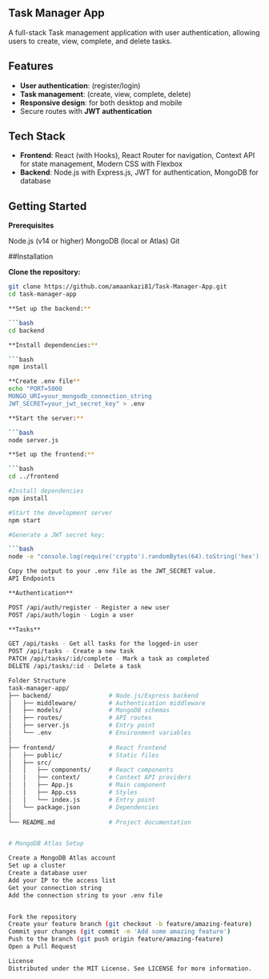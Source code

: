 ## Task Manager App

A full-stack Task management application with user authentication, allowing users to create, view, complete, and delete tasks.

## Features

- **User authentication**: (register/login)
- **Task management**: (create, view, complete, delete)
- **Responsive design**: for both desktop and mobile
- Secure routes with **JWT authentication**

## Tech Stack

- **Frontend**: React (with Hooks), React Router for navigation, Context API for state management, Modern CSS with Flexbox
- **Backend**: Node.js with Express.js, JWT for authentication, MongoDB for database

## Getting Started
**Prerequisites**

Node.js (v14 or higher)
MongoDB (local or Atlas)
Git

##Installation

**Clone the repository:**

  ```bash
  git clone https://github.com/amaankazi81/Task-Manager-App.git
  cd task-manager-app

**Set up the backend:**

  ```bash
  cd backend

**Install dependencies:**

  ```bash
  npm install

**Create .env file**
echo "PORT=5000
MONGO_URI=your_mongodb_connection_string
JWT_SECRET=your_jwt_secret_key" > .env

**Start the server:**

  ```bash
  node server.js

**Set up the frontend:**

  ```bash
  cd ../frontend

#Install dependencies
npm install

#Start the development server
npm start

#Generate a JWT secret key:

  ```bash
  node -e "console.log(require('crypto').randomBytes(64).toString('hex'))"

  Copy the output to your .env file as the JWT_SECRET value.
  API Endpoints

**Authentication**

POST /api/auth/register - Register a new user
POST /api/auth/login - Login a user

**Tasks**

GET /api/tasks - Get all tasks for the logged-in user
POST /api/tasks - Create a new task
PATCH /api/tasks/:id/complete - Mark a task as completed
DELETE /api/tasks/:id - Delete a task

Folder Structure
task-manager-app/
├── backend/                # Node.js/Express backend
│   ├── middleware/         # Authentication middleware
│   ├── models/             # MongoDB schemas
│   ├── routes/             # API routes
│   ├── server.js           # Entry point
│   └── .env                # Environment variables
│
├── frontend/               # React frontend
│   ├── public/             # Static files
│   ├── src/                
│   │   ├── components/     # React components
│   │   ├── context/        # Context API providers
│   │   ├── App.js          # Main component
│   │   ├── App.css         # Styles
│   │   └── index.js        # Entry point
│   └── package.json        # Dependencies
│
└── README.md               # Project documentation


# MongoDB Atlas Setup

Create a MongoDB Atlas account
Set up a cluster
Create a database user
Add your IP to the access list
Get your connection string
Add the connection string to your .env file


Fork the repository
Create your feature branch (git checkout -b feature/amazing-feature)
Commit your changes (git commit -m 'Add some amazing feature')
Push to the branch (git push origin feature/amazing-feature)
Open a Pull Request

License
Distributed under the MIT License. See LICENSE for more information.

